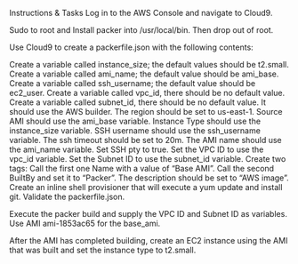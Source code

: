 
Instructions & Tasks
Log in to the AWS Console and navigate to Cloud9.

Sudo to root and Install packer into /usr/local/bin. Then drop out of root.

Use Cloud9 to create a packerfile.json with the following contents:

Create a variable called instance_size; the default values should be t2.small.
Create a variable called ami_name; the default value should be ami_base.
Create a variable called ssh_username; the default value should be ec2_user.
Create a variable called vpc_id, there should be no default value.
Create a variable called subnet_id, there should be no default value.
It should use the AWS builder.
The region should be set to us-east-1.
Source AMI should use the ami_base variable.
Instance Type should use the instance_size variable.
SSH username should use the ssh_username variable.
The ssh timeout should be set to 20m.
The AMI name should use the ami_name variable.
Set SSH pty to true.
Set the VPC ID to use the vpc_id variable.
Set the Subnet ID to use the subnet_id variable.
Create two tags:
Call the first one Name with a value of “Base AMI”.
Call the second BuiltBy and set it to “Packer”.
The description should be set to “AWS image”.
Create an inline shell provisioner that will execute a yum update and install git.
Validate the packerfile.json.

Execute the packer build and supply the VPC ID and Subnet ID as variables. Use AMI ami-1853ac65 for the base_ami.

After the AMI has completed building, create an EC2 instance using the AMI that was built and set the instance type to t2.small.

